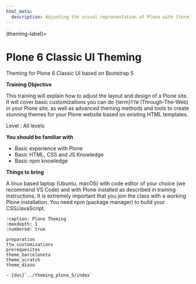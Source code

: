```yaml
---
html_meta:
  description: Adjusting the visual representation of Plone with {term}`Diazo`
---
```


(theming-label)=

# Plone 6 Classic UI Theming

Theming for Plone 6 Classic UI based on Bootstrap 5

**Training Objective**

This training will explain how to adjust the layout and design of a Plone site.
It will cover basic customizations you can do {term}`TTW` (Through-The-Web) in your Plone site,
as well as advanced theming methods and tools to create stunning themes for your Plone website based on existing HTML templates.

Level
: All levels

**You should be familiar with**
- Basic experience with Plone
- Basic HTML, CSS and JS Knowledge
- Basic npm knowledge


**Things to bring**

A linux based laptop (Ubuntu, macOS) with code editor of your choice (we recommend VS Code) and with Plone installed as described in training instructions. It is extremely important that you join the class with a working Plone installation. You need npm (package manager) to build your CSS/JavaScript.

```{toctree}
:caption: Plone Theming
:maxdepth: 1
:numbered: true

preparation
ttw_customizations
prerequesites
theme_barceloneta
theme_scratch
theme_diazo
```


```{seealso}
- {doc}`../theming_plone_5/index`
```
